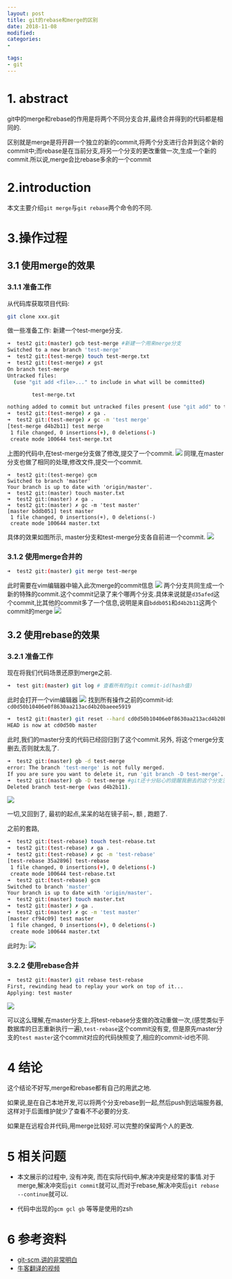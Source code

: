 ```yaml
---
layout: post
title: git的rebase和merge的区别
date: 2018-11-08
modified: 
categories: 
- 

tags:
- git
---
```


# 1. abstract
git中的merge和rebase的作用是将两个不同分支合并,最终合并得到的代码都是相同的.

区别就是merge是将开辟一个独立的新的commit,将两个分支进行合并到这个新的commit中;而rebase是在当前分支,将另一个分支的更改重做一次,生成一个新的commit.所以说,merge会比rebase多余的一个commit
<!-- more -->
# 2.introduction
本文主要介绍`git merge`与`git rebase`两个命令的不同.

# 3.操作过程
## 3.1 使用merge的效果
### 3.1.1 准备工作
从代码库获取项目代码:
```bash
git clone xxx.git
```
做一些准备工作: 新建一个test-merge分支.
```bash
➜  test2 git:(master) gcb test-merge #新建一个用来merge分支
Switched to a new branch 'test-merge'
➜  test2 git:(test-merge) touch test-merge.txt
➜  test2 git:(test-merge) ✗ gst
On branch test-merge
Untracked files:
  (use "git add <file>..." to include in what will be committed)

        test-merge.txt

nothing added to commit but untracked files present (use "git add" to track)
➜  test2 git:(test-merge) ✗ ga .
➜  test2 git:(test-merge) ✗ gc -m 'test merge'
[test-merge d4b2b11] test merge
 1 file changed, 0 insertions(+), 0 deletions(-)
 create mode 100644 test-merge.txt
```
上图的代码中,在test-merge分支做了修改,提交了一个commit.
![](1-add-test-merge.png)
同理,在master分支也做了相同的处理,修改文件,提交一个commit.
```
➜  test2 git:(test-merge) gcm
Switched to branch 'master'
Your branch is up to date with 'origin/master'.
➜  test2 git:(master) touch master.txt
➜  test2 git:(master) ✗ ga .
➜  test2 git:(master) ✗ gc -m 'test master'
[master bddb051] test master
 1 file changed, 0 insertions(+), 0 deletions(-)
 create mode 100644 master.txt
```

具体的效果如图所示, master分支和test-merge分支各自前进一个commit.
![](2-add-test-master.png)


### 3.1.2 使用merge合并的
```bash
➜  test2 git:(master) git merge test-merge
```
此时需要在vim编辑器中输入此次merge的commit信息
![](3-vim-merge.png)
两个分支共同生成一个新的特殊的commit.这个commit记录了来个哪两个分支.具体来说就是`d35afed`这个commit,比其他的commit多了一个信息,说明是来自`bddb051`和`d4b2b11`这两个commit的merge
![](4-merge-graph.png)

## 3.2 使用rebase的效果
### 3.2.1 准备工作
现在将我们代码场景还原到merge之前.
```bash
➜  test git:(master) git log # 查看所有的git commit-id(hash值)
```
此时会打开一个vim编辑器
![](5-git-log-merge.png)
找到所有操作之前的commit-id: `cd0d50b10406e0f8630aa213acd4b20baeee5919`
```bash
➜  test2 git:(master) git reset --hard cd0d50b10406e0f8630aa213acd4b20baeee5919
HEAD is now at cd0d50b master
```
此时,我们的master分支的代码已经回归到了这个commit.另外, 将这个merge分支删去,否则就太乱了.
```bash
➜  test2 git:(master) gb -d test-merge 
error: The branch 'test-merge' is not fully merged.
If you are sure you want to delete it, run 'git branch -D test-merge'.
➜  test2 git:(master) gb -D test-merge #git还十分贴心的提醒我删去的这个分支没有merge,情怀~! 所以就是-D 强制删去咯
Deleted branch test-merge (was d4b2b11).
```
![](6-git-reset.png)

一切,又回到了, 最初的起点,呆呆的站在镜子前~, 额 , 跑题了.

之前的套路,
```bash
➜  test2 git:(test-rebase) touch test-rebase.txt
➜  test2 git:(test-rebase) ✗ ga .
➜  test2 git:(test-rebase) ✗ gc -m 'test-rebase'
[test-rebase 35a2896] test-rebase
 1 file changed, 0 insertions(+), 0 deletions(-)
 create mode 100644 test-rebase.txt
➜  test2 git:(test-rebase) gcm
Switched to branch 'master'
Your branch is up to date with 'origin/master'.
➜  test2 git:(master) touch master.txt
➜  test2 git:(master) ✗ ga .
➜  test2 git:(master) ✗ gc -m 'test master'
[master cf94c09] test master
 1 file changed, 0 insertions(+), 0 deletions(-)
 create mode 100644 master.txt
```
此时为:
![](7-rebase-prepair.png)

### 3.2.2 使用rebase合并
```bash
➜  test2 git:(master) git rebase test-rebase
First, rewinding head to replay your work on top of it...
Applying: test master
```
![](8-git-rebase.png)

可以这么理解,在master分支上,将test-rebase分支做的改动重做一次,(感觉类似于数据库的日志重新执行一遍),`test-rebase`这个commit没有变, 但是原先master分支的`test master`这个commit对应的代码快照变了,相应的commit-id也不同.

# 4 结论
这个结论不好写,merge和rebase都有自己的用武之地.

如果说,是在自己本地开发,可以将两个分支rebase到一起,然后push到远端服务器,这样对于后面维护就少了查看不不必要的分支.

如果是在远程合并代码,用merge比较好.可以完整的保留两个人的更改.
# 5 相关问题
* 本文展示的过程中, 没有冲突, 而在实际代码中,解决冲突是经常的事情.对于merge,解决冲突后`git commit`就可以,而对于rebase,解决冲突后`git rebase --continue`就可以.

* 代码中出现的`gcm gcl gb` 等等是使用的zsh

# 6 参考资料
* [git-scm,讲的非常明白](https://git-scm.com/book/zh/v2/Git-%E5%88%86%E6%94%AF-%E5%8F%98%E5%9F%BA)
* [牛客翻译的视频](https://www.nowcoder.com/courses/2)

